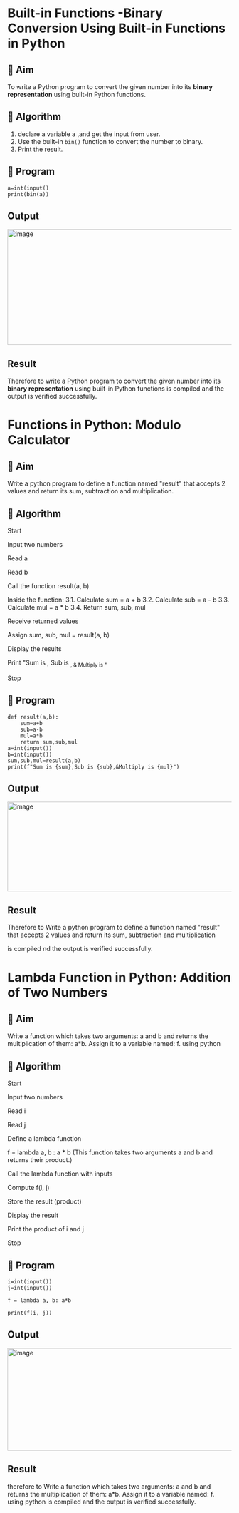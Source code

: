 # Built-in Functions -Binary Conversion Using Built-in Functions in Python

## 🎯 Aim
To write a Python program to convert the given number into its **binary representation** using built-in Python functions.

## 🧠 Algorithm
1. declare a variable a ,and get the input from user.
2. Use the built-in `bin()` function to convert the number to binary.
3. Print the result.

## 🧾 Program

`````````````````
a=int(input()
print(bin(a))
``````````````````


## Output
<img width="860" height="260" alt="image" src="https://github.com/user-attachments/assets/7aaea421-bb19-4199-80bf-59c6da96186d" />


## Result
Therefore to write a Python program to convert the given number into its **binary representation** using built-in Python functions is
compiled and the output is verified successfully.

# Functions in Python: Modulo Calculator

## 🎯 Aim
Write a python program to define a function named "result" that accepts 2 values and return its sum, subtraction and multiplication.


## 🧠 Algorithm
Start

Input two numbers

Read a

Read b

Call the function result(a, b)

Inside the function:
3.1. Calculate sum = a + b
3.2. Calculate sub = a - b
3.3. Calculate mul = a * b
3.4. Return sum, sub, mul

Receive returned values

Assign sum, sub, mul = result(a, b)

Display the results

Print "Sum is <sum>, Sub is <sub>, & Multiply is <mul>"

Stop

## 🧾 Program

``````````````````````````````````````
def result(a,b):
    sum=a+b
    sub=a-b
    mul=a*b
    return sum,sub,mul
a=int(input())
b=int(input())
sum,sub,mul=result(a,b)
print(f"Sum is {sum},Sub is {sub},&Multiply is {mul}")
``````````````````````````````````````
## Output

<img width="944" height="201" alt="image" src="https://github.com/user-attachments/assets/77fc963e-6bdd-4738-8123-5f5f59b0878c" />


## Result
Therefore to Write a python program to define a function named "result" that accepts 2 values and return its sum, subtraction and multiplication

is compiled nd the output is verified successfully.

# Lambda Function in Python: Addition of Two Numbers

## 🎯 Aim
Write a function which takes two arguments: a and b and returns the multiplication of them: a*b. Assign it to a variable named: f. using python
## 🧠 Algorithm
Start

Input two numbers

Read i

Read j

Define a lambda function

f = lambda a, b : a * b
(This function takes two arguments a and b and returns their product.)

Call the lambda function with inputs

Compute f(i, j)

Store the result (product)

Display the result

Print the product of i and j

Stop
## 🧾 Program
`````````````````````````````
i=int(input())
j=int(input())

f = lambda a, b: a*b

print(f(i, j))
`````````````````````````````````````

## Output
<img width="570" height="230" alt="image" src="https://github.com/user-attachments/assets/a3010e71-acc6-41db-83a0-030e5682e1e7" />


## Result
therefore to Write a function which takes two arguments: a and b and returns the multiplication of them: a*b. Assign it to a variable named: f. using python
is compiled and the output is verified successfully.

